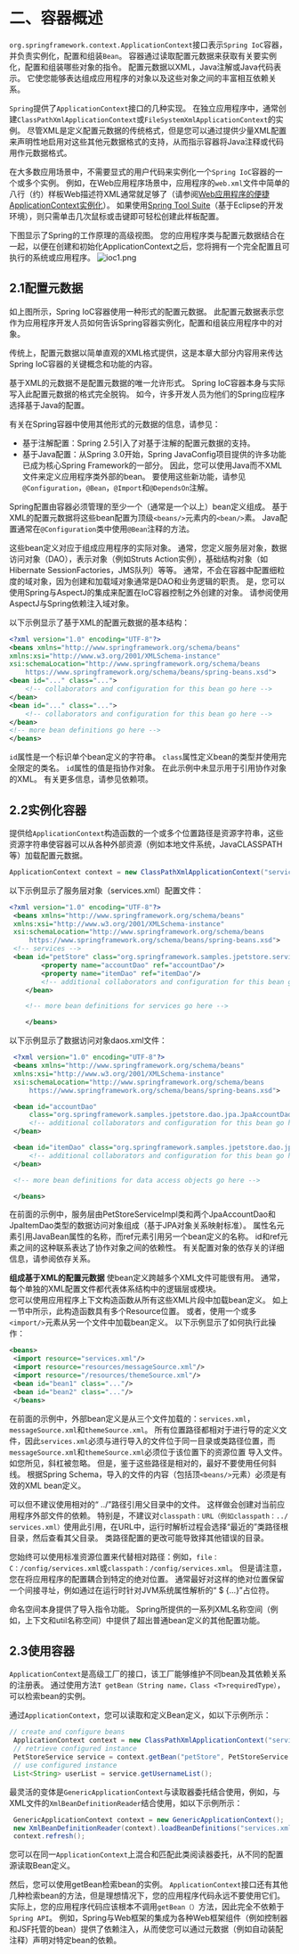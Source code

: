 # 二、容器概述

`org.springframework.context.ApplicationContext`接口表示`Spring IoC`容器，并负责实例化，配置和组装`Bean`。 容器通过读取配置元数据来获取有关要实例化，配置和组装哪些对象的指令。 配置元数据以XML，Java注解或Java代码表示。 它使您能够表达组成应用程序的对象以及这些对象之间的丰富相互依赖关系。

`Spring`提供了`ApplicationContext`接口的几种实现。 在独立应用程序中，通常创建`ClassPathXmlApplicationContext`或`FileSystemXmlApplicationContext`的实例。 尽管XML是定义配置元数据的传统格式，但是您可以通过提供少量XML配置来声明性地启用对这些其他元数据格式的支持，从而指示容器将Java注释或代码用作元数据格式。

在大多数应用场景中，不需要显式的用户代码来实例化一个`Spring IoC`容器的一个或多个实例。 例如，在Web应用程序场景中，应用程序的`web.xml`文件中简单的八行（约）样板Web描述符XML通常就足够了（请参阅[Web应用程序的便捷ApplicationContext实例化](https://docs.spring.io/spring/docs/5.2.4.RELEASE/spring-framework-reference/core.html#context-create)）。 如果使用[Spring Tool Suite](https://spring.io/tools/sts)（基于Eclipse的开发环境），则只需单击几次鼠标或击键即可轻松创建此样板配置。

下图显示了Spring的工作原理的高级视图。 您的应用程序类与配置元数据结合在一起，以便在创建和初始化ApplicationContext之后，您将拥有一个完全配置且可执行的系统或应用程序。
![ioc1.png](../0_images/ioc1.png)

## 2.1配置元数据

如上图所示，Spring IoC容器使用一种形式的配置元数据。 此配置元数据表示您作为应用程序开发人员如何告诉Spring容器实例化，配置和组装应用程序中的对象。

传统上，配置元数据以简单直观的XML格式提供，这是本章大部分内容用来传达Spring IoC容器的关键概念和功能的内容。

基于XML的元数据不是配置元数据的唯一允许形式。 Spring IoC容器本身与实际写入此配置元数据的格式完全脱钩。 如今，许多开发人员为他们的Spring应程序选择基于Java的配置。

有关在Spring容器中使用其他形式的元数据的信息，请参见：

- 基于注解配置：Spring 2.5引入了对基于注解的配置元数据的支持。
- 基于Java配置：从Spring 3.0开始，Spring JavaConfig项目提供的许多功能已成为核心Spring Framework的一部分。 因此，您可以使用Java而不XML文件来定义应用程序类外部的bean。 要使用这些新功能，请参见`@Configuration`，`@Bean`，`@Import`和`@DependsOn`注解。

Spring配置由容器必须管理的至少一个（通常是一个以上）bean定义组成。 基于XML的配置元数据将这些bean配置为顶级`<beans/>`元素内的`<bean/>`素。 Java配置通常在`@Configuration`类中使用`@Bean`注释的方法。

这些bean定义对应于组成应用程序的实际对象。 通常，您定义服务层对象，数据访问对象（DAO），表示对象（例如Struts Action实例），基础结构对象（如Hibernate SessionFactories，JMS队列）等等。 通常，不会在容器中配置细粒度的域对象，因为创建和加载域对象通常是DAO和业务逻辑的职责。 是，您可以使用Spring与AspectJ的集成来配置在IoC容器控制之外创建的对象。 请参阅使用AspectJ与Spring依赖注入域对象。

以下示例显示了基于XML的配置元数据的基本结构：

```xml
<?xml version="1.0" encoding="UTF-8"?>
<beans xmlns="http://www.springframework.org/schema/beans"
xmlns:xsi="http://www.w3.org/2001/XMLSchema-instance"
xsi:schemaLocation="http://www.springframework.org/schema/beans
    https://www.springframework.org/schema/beans/spring-beans.xsd">
<bean id="..." class="...">  
    <!-- collaborators and configuration for this bean go here -->
</bean>
<bean id="..." class="...">
    <!-- collaborators and configuration for this bean go here -->
</bean>
<!-- more bean definitions go here -->
</beans>
```

`id`属性是一个标识单个bean定义的字符串。
`class`属性定义bean的类型并使用完全限定的类名。
`id`属性的值是指协作对象。 在此示例中未显示用于引用协作对象的XML。 有关更多信息，请参见依赖项。

## 2.2实例化容器

提供给`ApplicationContext`构造函数的一个或多个位置路径是资源字符串，这些资源字符串使容器可以从各种外部资源（例如本地文件系统，JavaCLASSPATH等）加载配置元数据。

```java
ApplicationContext context = new ClassPathXmlApplicationContext("services.xml", "daos.xml");
```

以下示例显示了服务层对象（services.xml）配置文件：

```xml
<?xml version="1.0" encoding="UTF-8"?>
 <beans xmlns="http://www.springframework.org/schema/beans"
 xmlns:xsi="http://www.w3.org/2001/XMLSchema-instance"
 xsi:schemaLocation="http://www.springframework.org/schema/beans
     https://www.springframework.org/schema/beans/spring-beans.xsd">
 <!-- services -->
 <bean id="petStore" class="org.springframework.samples.jpetstore.services.PetStoreServiceImpl">
        <property name="accountDao" ref="accountDao"/>
        <property name="itemDao" ref="itemDao"/>
        <!-- additional collaborators and configuration for this bean go here -->
    </bean>

    <!-- more bean definitions for services go here -->

    </beans>
```

以下示例显示了数据访问对象daos.xml文件：

```xml
 <?xml version="1.0" encoding="UTF-8"?>
 <beans xmlns="http://www.springframework.org/schema/beans"
 xmlns:xsi="http://www.w3.org/2001/XMLSchema-instance"
 xsi:schemaLocation="http://www.springframework.org/schema/beans
     https://www.springframework.org/schema/beans/spring-beans.xsd">

 <bean id="accountDao"
     class="org.springframework.samples.jpetstore.dao.jpa.JpaAccountDao">
     <!-- additional collaborators and configuration for this bean go here -->
 </bean>

 <bean id="itemDao" class="org.springframework.samples.jpetstore.dao.jpa.JpaItemDao">
     <!-- additional collaborators and configuration for this bean go here -->
 </bean>

 <!-- more bean definitions for data access objects go here -->

 </beans>
```

在前面的示例中，服务层由PetStoreServiceImpl类和两个JpaAccountDao和JpaItemDao类型的数据访问对象组成（基于JPA对象关系映射标准）。 属性名元素引用JavaBean属性的名称，而ref元素引用另一个bean定义的名称。 id和ref元素之间的这种联系表达了协作对象之间的依赖性。 有关配置对象的依存关的详细信息，请参阅依存关系。

**组成基于XML的配置元数据**
使bean定义跨越多个XML文件可能很有用。 通常，每个单独的XML配置文件都代表体系结构中的逻辑层或模块。</br>
您可以使用应用程序上下文构造函数从所有这些XML片段中加载bean定义。 如上一节中所示，此构造函数具有多个Resource位置。 或者，使用一个或多`<import/>`元素从另一个文件中加载bean定义。 以下示例显示了如何执行此操作：

```xml
<beans>
 <import resource="services.xml"/>
 <import resource="resources/messageSource.xml"/>
 <import resource="/resources/themeSource.xml"/>
 <bean id="bean1" class="..."/>
 <bean id="bean2" class="..."/>
 </beans>
```

在前面的示例中，外部bean定义是从三个文件加载的：`services.xml`，`messageSource.xml`和`themeSource.xml`。 所有位置路径都相对于进行导的定义文件，因此`services.xml`必须与进行导入的文件位于同一目录或类路径位置，而`messageSource.xml`和`themeSource.xml`必须位于该位置下的资源位置 导入文件。 如您所见，斜杠被忽略。 但是，鉴于这些路径是相对的，最好不要使用任何斜线。 根据Spring Schema，导入的文件的内容（包括顶`<beans/>`元素）必须是有效的XML bean定义。

可以但不建议使用相对的“ ../”路径引用父目录中的文件。 这样做会创建对当前应用程序外部文件的依赖。 特别是，不建议对`classpath：URL（例如classpath：../ services.xml）`使用此引用，在URL中，运行时解析过程会选择“最近的”类路径根目录，然后查看其父目录。 类路径配置的更改可能导致择其他错误的目录。

您始终可以使用标准资源位置来代替相对路径：例如，`file：C：/config/services.xml`或`classpath：/config/services.xml`。 但是请注意，您在将应用程序的配置耦合到特定的绝对位置。 通常最好对这样的绝对位置保留一个间接寻址，例如通过在运行时针对JVM系统属性解析的“ $ {…}”占位符。

命名空间本身提供了导入指令功能。 Spring所提供的一系列XML名称空间（例如，上下文和util名称空间）中提供了超出普通bean定义的其他配置功能。

## 2.3使用容器

`ApplicationContext`是高级工厂的接口，该工厂能够维护不同bean及其依赖关系的注册表。 通过使用方法`T getBean（String name，Class <T>requiredType）`，可以检索bean的实例。

通过`ApplicationContext`，您可以读取和定义Bean定义，如以下示例所示：

```java
// create and configure beans
 ApplicationContext context = new ClassPathXmlApplicationContext("services.xml", "daos.xml");
 // retrieve configured instance
 PetStoreService service = context.getBean("petStore", PetStoreService.class);
 // use configured instance
 List<String> userList = service.getUsernameList();
```

最灵活的变体是`GenericApplicationContext`与读取器委托结合使用，例如，与XML文件的`XmlBeanDefinitionReader`结合使用，如以下示例所示：

```java
 GenericApplicationContext context = new GenericApplicationContext();
 new XmlBeanDefinitionReader(context).loadBeanDefinitions("services.xml", "daos.xml");
 context.refresh();
```

您可以在同一`ApplicationContext`上混合和匹配此类阅读器委托，从不同的配置源读取Bean定义。

然后，您可以使用getBean检索bean的实例。 `ApplicationContext`接口还有其他几种检索bean的方法，但是理想情况下，您的应用程序代码永远不要使用它们。 实际上，您的应用程序代码应该根本不调用`getBean（）`方法，因此完全不依赖于`Spring API`。 例如，Spring与Web框架的集成为各种Web框架组件（例如控制器和JSF托管的bean）提供了依赖注入，从而使您可以通过元数据（例如自动装配注释）声明对特定bean的依赖。
